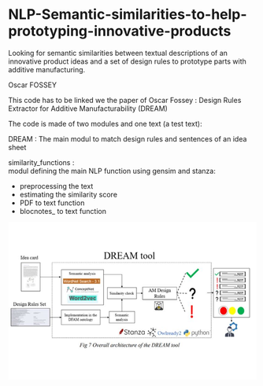 # NLP-Semantic-similarities-to-help-prototyping-innovative-products
Looking for semantic similarities between textual descriptions of an innovative product ideas and a set of design rules to prototype parts with additive manufacturing. 


Oscar FOSSEY

This code has to be linked we the paper of Oscar Fossey :
Design Rules Extractor for Additive Manufacturability (DREAM)

The code is made of two modules and one text (a test text):

DREAM : The main modul to match design rules and sentences of an idea sheet

similarity_functions :  
modul defining the main NLP function using gensim and stanza:
- preprocessing the text 
- estimating the similarity score
- PDF to text function 
- blocnotes_ to text function


![alt text](https://github.com/oscarfossey/NLP-Semantic-similarities-to-help-prototyping-innovative-products/blob/main/DREAM%20project%20LCPI%20Fossey/Paper%20and%20Video%20of%20presentation/Ima%20dreamtool%20anglais.JPG?raw=true)

